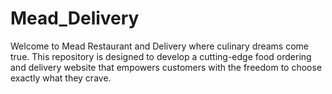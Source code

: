 # Mead_Delivery
Welcome to Mead Restaurant and Delivery  where culinary dreams come true. This repository is designed to develop a cutting-edge food ordering and delivery website that empowers customers with the freedom to choose exactly what they crave.
